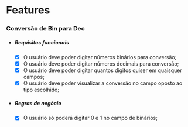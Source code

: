 # Features

### Conversão de Bin para Dec
- ##### Requisitos funcionais
  - [x] O usuário deve poder digitar números binários para conversão;
  - [x] O usuário deve poder digitar números decimais para conversão;
  - [x] O usuário deve poder digitar quantos dígitos quiser em quaisquer campos;
  - [x] O usuário deve poder visualizar a conversão no campo oposto ao tipo escolhido;
- ##### Regras de negócio
  - [x] O usuário só poderá digitar 0 e 1 no campo de binários;